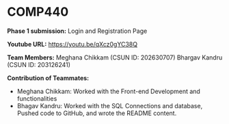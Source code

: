 # COMP440
**Phase 1 submission:** Login and Registration Page

**Youtube URL:** https://youtu.be/qXcz0gYC38Q

**Team Members:** 
Meghana Chikkam (CSUN ID: 202630707)
Bhargav Kandru (CSUN ID: 203126241)

**Contribution of Teammates:**

- Meghana Chikkam: Worked with the Front-end Development and functionalities
- Bhagav Kandru: Worked with the SQL Connections and database, Pushed code to GitHub, and wrote the README content.

